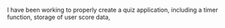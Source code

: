 I have been working to properly create a quiz application, including a timer function, storage of user score data, 